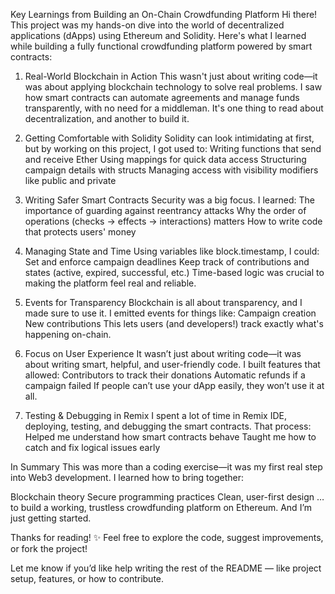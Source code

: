 Key Learnings from Building an On-Chain Crowdfunding Platform
Hi there! 
This project was my hands-on dive into the world of decentralized applications (dApps) using Ethereum and Solidity. Here's what I learned while building a fully functional crowdfunding platform powered by smart contracts:

1. Real-World Blockchain in Action
This wasn't just about writing code—it was about applying blockchain technology to solve real problems. I saw how smart contracts can automate agreements and manage funds transparently, with no need for a middleman. It's one thing to read about decentralization, and another to build it.


2. Getting Comfortable with Solidity
Solidity can look intimidating at first, but by working on this project, I got used to:
Writing functions that send and receive Ether
Using mappings for quick data access
Structuring campaign details with structs
Managing access with visibility modifiers like public and private


4. Writing Safer Smart Contracts
Security was a big focus. I learned:
The importance of guarding against reentrancy attacks
Why the order of operations (checks → effects → interactions) matters
How to write code that protects users' money


5. Managing State and Time
Using variables like block.timestamp, I could:
Set and enforce campaign deadlines
Keep track of contributions and states (active, expired, successful, etc.)
Time-based logic was crucial to making the platform feel real and reliable.


5. Events for Transparency
Blockchain is all about transparency, and I made sure to use it.
I emitted events for things like:
Campaign creation
New contributions
This lets users (and developers!) track exactly what's happening on-chain.


6. Focus on User Experience
It wasn’t just about writing code—it was about writing smart, helpful, and user-friendly code.
I built features that allowed:
Contributors to track their donations
Automatic refunds if a campaign failed
If people can’t use your dApp easily, they won’t use it at all.


7. Testing & Debugging in Remix
I spent a lot of time in Remix IDE, deploying, testing, and debugging the smart contracts.
That process:
Helped me understand how smart contracts behave
Taught me how to catch and fix logical issues early


In Summary
This was more than a coding exercise—it was my first real step into Web3 development.
I learned how to bring together:

Blockchain theory
Secure programming practices
Clean, user-first design
…to build a working, trustless crowdfunding platform on Ethereum.
And I’m just getting started.

Thanks for reading! ✨
Feel free to explore the code, suggest improvements, or fork the project!

Let me know if you’d like help writing the rest of the README — like project setup, features, or how to contribute.


